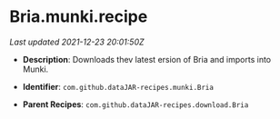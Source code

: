 # Bria.munki.recipe

_Last updated 2021-12-23 20:01:50Z_

- **Description**: Downloads thev latest ersion of Bria and imports into Munki.

- **Identifier**: `com.github.dataJAR-recipes.munki.Bria`

- **Parent Recipes**: `com.github.dataJAR-recipes.download.Bria`
